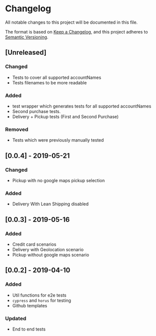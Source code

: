 # Changelog

All notable changes to this project will be documented in this file.

The format is based on [Keep a Changelog](https://keepachangelog.com/en/1.0.0/),
and this project adheres to [Semantic Versioning](https://semver.org/spec/v2.0.0.html).

## [Unreleased]

### Changed

- Tests to cover all supported accountNames
- Tests filenames to be more readable

### Added

- test wrapper which generates tests for all supported accountNames
- Second purchase tests.
- Delivery + Pickup tests (First and Second Purchase)

### Removed

- Tests which were previously manually tested

## [0.0.4] - 2019-05-21

### Changed

- Pickup with no google maps pickup selection

### Added

- Delivery With Lean Shipping disabled

## [0.0.3] - 2019-05-16

### Added

- Credit card scenarios
- Delivery with Geolocation scenario
- Pickup without google maps scenario

## [0.0.2] - 2019-04-10

### Added

- Util functions for e2e tests
- `cypress` and `horus` for testing
- Github templates

### Updated

- End to end tests
